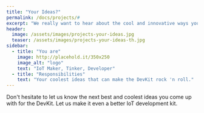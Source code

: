 ```yaml
---
title: "Your Ideas?"
permalink: /docs/projects/#
excerpt: "We really want to hear about the cool and innovative ways you are using the DevKit. Please share your ideas with us to [iot-devkit@microsoft.com](mailto:iot-devkit@microsoft.com)."
header:
  image: /assets/images/projects-your-ideas.jpg
  teaser: /assets/images/projects-your-ideas-th.jpg
sidebar:
  - title: "You are"
    image: http://placehold.it/350x250
    image_alt: "logo"
    text: "IoT Maker, Tinker, Developer"
  - title: "Responsibilities"
    text: "Your coolest ideas that can make the DevKit rock 'n roll."
---
```


Don't hesitate to let us know the next best and coolest ideas you come up with for the DevKit. Let us make it even a better IoT development kit.
